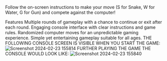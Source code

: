Follow the on-screen instructions to make your move (S for Snake, W for Water, G for Gun) and compete against the computer!

Features
Multiple rounds of gameplay with a chance to continue or exit after each round.
Engaging console interface with clear instructions and game rules.
Randomized computer moves for an unpredictable gaming experience.
Simple yet entertaining gameplay suitable for all ages.
THE FOLLOWING CONSOLE SCREEN IS VISIBLE WHEN YOU START THE GAME:
![Screenshot 2024-02-23 155814](https://github.com/archanahuman/c_game_-project-/assets/120504764/b24ff3a5-f3be-4f06-ae41-235b3ce83981)
FURTHER PLAYING THE GAME THE CONSOLE WOULD LOOK LIKE:
![Screenshot 2024-02-23 155840](https://github.com/archanahuman/c_game_-project-/assets/120504764/e414c6d9-4a80-4964-b1bd-dbed835ea92a)



